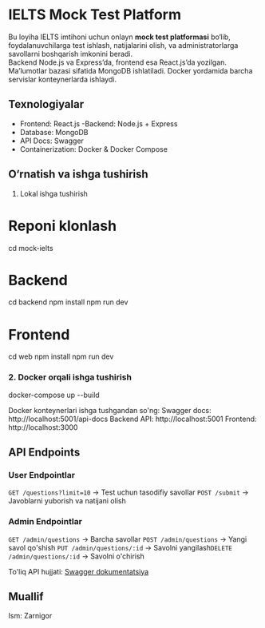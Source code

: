 # IELTS Mock Test Platform

Bu loyiha IELTS imtihoni uchun onlayn **mock test platformasi** bo‘lib, foydalanuvchilarga test ishlash, natijalarini olish, va administratorlarga savollarni boshqarish imkonini beradi.  
Backend Node.js va Express’da, frontend esa React.js’da yozilgan. Ma’lumotlar bazasi sifatida MongoDB ishlatiladi. Docker yordamida barcha servislar konteynerlarda ishlaydi.

## Texnologiyalar
- Frontend: React.js
-Backend: Node.js + Express
- Database: MongoDB
- API Docs: Swagger
- Containerization: Docker & Docker Compose

##  O‘rnatish va ishga tushirish

1. Lokal ishga tushirish
# Reponi klonlash
cd mock-ielts

# Backend
cd backend
npm install
npm run dev

# Frontend
cd web
npm install
npm run dev


### 2. Docker orqali ishga tushirish
docker-compose up --build


Docker konteynerlari ishga tushgandan so'ng:
Swagger docs: http://localhost:5001/api-docs
Backend API: http://localhost:5001
Frontend: http://localhost:3000



## API Endpoints

### User Endpointlar
`GET /questions?limit=10` → Test uchun tasodifiy savollar
`POST /submit` → Javoblarni yuborish va natijani olish

### Admin Endpointlar
`GET /admin/questions` → Barcha savollar
`POST /admin/questions` → Yangi savol qo'shish
`PUT /admin/questions/:id` → Savolni yangilash`DELETE /admin/questions/:id` → Savolni o'chirish

To'liq API hujjati: [Swagger dokumentatsiya](http://localhost:5001/api-docs)


## Muallif
Ism: Zarnigor